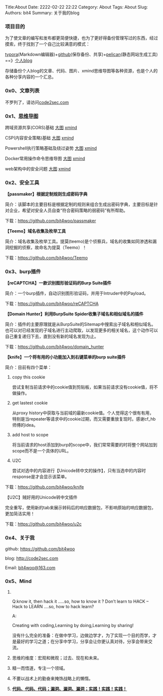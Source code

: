 Title:About
Date: 2222-02-22 22:22
Category: About
Tags: About
Slug: 
Authors: bit4
Summary: 关于我的blog



### 项目目的

为了使文章的编写和发布都更简便快捷，也为了更好得备份管理写过的东西，经过摸索，终于找到了一个自己比较满意的模式：

[typora](https://www.typora.io/)(Markdown编辑器)+[github](https://github.com/bit4woo/code2sec.com)(保存备份、共享)+[pelican](http://docs.getpelican.com)(静态网站生成工具) ==》[个人blog](http://www.code2sec.com/)

存储备份个人blog的文章、代码、图片、xmind思维导图等各种资源，也是个人的各种分享内容的一个汇总。



### 0x0、文章列表



不罗列了，请访问[code2sec.com](http://www.code2sec.com)



### 0x1、[思维导图](https://github.com/bit4woo/code2sec.com/tree/master/xmind)



跨域资源共享(CORS)基础  [大图](https://github.com/bit4woo/code2sec.com/raw/master/xmind/%E8%B7%A8%E5%9F%9F%E8%B5%84%E6%BA%90%E5%85%B1%E4%BA%AB(CORS).png)  [xmind](https://github.com/bit4woo/code2sec.com/raw/master/xmind/%E8%B7%A8%E5%9F%9F%E8%B5%84%E6%BA%90%E5%85%B1%E4%BA%AB(CORS).xmind)

CSP(内容安全策略)基础  [大图](https://github.com/bit4woo/code2sec.com/raw/master/xmind/CSP.png)  [xmind](https://github.com/bit4woo/code2sec.com/raw/master/xmind/CSP.xmind)

Powershell执行策略基础及绕过姿势 [大图](https://github.com/bit4woo/code2sec.com/raw/master/xmind/Powershell.png)  [xmind](https://github.com/bit4woo/code2sec.com/raw/master/xmind/Powershell.xmind)

Docker常用操作命令思维导图 [大图](https://github.com/bit4woo/code2sec.com/raw/master/xmind/Docker.png)  [xmind](https://github.com/bit4woo/code2sec.com/raw/master/xmind/Docker.xmind)

web架构中的安全问题 [大图](https://github.com/bit4woo/code2sec.com/raw/master/xmind/Web%E6%9E%B6%E6%9E%84%E4%B8%AD%E7%9A%84%E5%AE%89%E5%85%A8%E9%97%AE%E9%A2%98.png)  [xmind](https://github.com/bit4woo/code2sec.com/raw/master/xmind/Web%E6%9E%B6%E6%9E%84%E4%B8%AD%E7%9A%84%E5%AE%89%E5%85%A8%E9%97%AE%E9%A2%98.xmind)



### 0x2、安全工具

**【passmaker】根据定制规则生成密码字典**

简介：该脚本的主要目标是根据定制的规则来组合生成出密码字典，主要目标是针对企业，希望对安全人员自查“符合密码策略的弱密码”有所帮助。

下载：<https://github.com/bit4woo/passmaker>



**【Teemo】域名收集及枚举工具**

简介：域名收集及枚举工具。提莫(teemo)是个侦察兵，域名的收集如同渗透和漏洞挖掘的侦察，故命名为提莫（Teemo）！

下载：<https://github.com/bit4woo/Teemo>



### 0x3、burp插件

**【reCAPTCHA】一款识别图形验证码的Burp Suite插件**

简介：一个burp插件，自动识别图形验证码，并用于Intruder中的Payload。

下载：<https://github.com/bit4woo/reCAPTCHA>



**【Domain Hunter】利用BurpSuite Spider收集子域名和相似域名的插件**

简介：插件的主要原理就是从BurpSuite的Sitemap中搜索出子域名和相似域名。也可以对已经发现的子域名进行主动爬取，以发现更多的相关域名，这个动作可以自己重复递归下去，直到没有新的域名发现为止。

下载：<https://github.com/bit4woo/domain_hunter>



**【knife】一个将有用的小功能加入到右键菜单的burp suite插件**

简介：目前有四个菜单：

1. copy this cookie

   尝试复制当前请求中的cookie值到剪贴板，如果当前请求没有cookie值，将不做操作。

2. get lastest cookie

   从proxy history中获取与当前域的最新cookie值。个人觉得这个很有有用，特别是当repeater等请求中的cookie过期，而又需要重放复现时。感谢cf_hb师傅的idea。

3. add host to scope

   将当前请求的host添加到burp的scope中，我们常常需要的时将整个网站加到scope而不是一个具体的URL。

4. U2C

   尝试对选中的内容进行【Unicode转中文的操作】，只有当选中的内容时response是才会显示该菜单。

下载：https://github.com/bit4woo/knife



【U2C】贼好用的Unicode转中文插件

完全重写，使用新的tab来展示转码后的响应数据包，不影响原始的响应数据包，更加简洁实用！ 

下载：https://github.com/bit4woo/u2c



### 0x4、关于我

github: https://github.com/bit4woo

blog: http://code2sec.com

Email: bit4woo@163.com



### 0x5、Mind

1. ​

   Q:know it, then hack it …..so, how to know it ? Don’t learn to HACK – Hack to LEARN  ….so, how to hack learn?

   A:

   Creating with coding,Learning by doing,Learning by sharing!

   没有什么完全的准备：在做中学习，边做边学才，为了实现一个目的而学，才是最好的学习之道；在分享中学习，分享会让你更认真对待，分享会带来交流。

2. 思维的维度：宏观和微观；过去、现在和未来。


3. 精一而悟道，专注一个领域。
4. 不要以战术上的勤奋来掩饰战略上的懒惰。
5. **<u>代码、代码、代码；漏洞、漏洞、漏洞；实践！实践！实践！</u>**